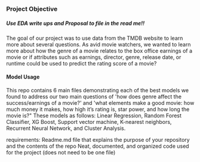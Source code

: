 ### Project Objective

##### Use EDA write ups and Proposal to file in the read me!!
The goal of our project was to use data from the TMDB website to learn more about several questions. As avid movie watchers, we wanted to learn more about how the genre of a movie relates to the box office earnings of a movie or if attributes such as earnings, director, genre, release date, or runtime could be used to predict the rating score of a movie? 

#### Model Usage
This repo contains 6 main files demonstrating each of the best models we found to address our two main questions of 'how does genre affect the success/earnings of a movie?' and 'what elements make a good movie: how much money it makes, how high it’s rating is, star power, and how long the movie is?" These models as follows: Linear Regression, Random Forest Classifier, XG Boost, Support vector machine, K-nearest neighbors, Recurrent Neural Network, and Cluster Analysis.


requirements:
Readme.md file that explains the purpose of your repository and the contents of the repo
Neat, documented, and organized code used for the project (does not need to be one file)
